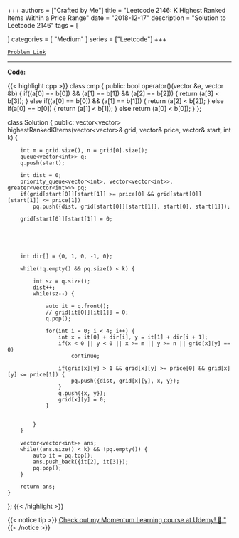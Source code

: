 
+++
authors = ["Crafted by Me"]
title = "Leetcode 2146: K Highest Ranked Items Within a Price Range"
date = "2018-12-17"
description = "Solution to Leetcode 2146"
tags = [
    
]
categories = [
    "Medium"
]
series = ["Leetcode"]
+++



[`Problem Link`](https://leetcode.com/problems/k-highest-ranked-items-within-a-price-range/description/)

---



**Code:**

{{< highlight cpp >}}
class cmp {
    public:
    bool operator()(vector<int> &a, vector<int> &b) {
        if((a[0] == b[0]) && (a[1] == b[1]) && (a[2] == b[2])) {
            return (a[3] < b[3]);
        } else if((a[0] == b[0]) && (a[1] == b[1])) {
            return (a[2] < b[2]);
        } else if(a[0] == b[0]) {
            return (a[1] < b[1]);
        } else return (a[0] < b[0]);
    }
};

class Solution {
public:
    vector<vector<int>> highestRankedKItems(vector<vector<int>>& grid, vector<int>& price, vector<int>& start, int k) {

        int m = grid.size(), n = grid[0].size();
        queue<vector<int>> q;
        q.push(start);

        int dist = 0;
        priority_queue<vector<int>, vector<vector<int>>, greater<vector<int>>> pq;        
        if(grid[start[0]][start[1]] >= price[0] && grid[start[0]][start[1]] <= price[1])
            pq.push({dist, grid[start[0]][start[1]], start[0], start[1]});
            
        grid[start[0]][start[1]] = 0;
        

        

        
        int dir[] = {0, 1, 0, -1, 0};

        while(!q.empty() && pq.size() < k) {
            
            int sz = q.size();
            dist++;
            while(sz--) {
                
                auto it = q.front();
                // grid[it[0]][it[1]] = 0;                
                q.pop();

                for(int i = 0; i < 4; i++) {
                    int x = it[0] + dir[i], y = it[1] + dir[i + 1];
                    if(x < 0 || y < 0 || x >= m || y >= n || grid[x][y] == 0)
                        continue;

                    if(grid[x][y] > 1 && grid[x][y] >= price[0] && grid[x][y] <= price[1]) {
                        pq.push({dist, grid[x][y], x, y});
                    }
                    q.push({x, y});
                    grid[x][y] = 0;                                        
                }
                

            }
        }

        vector<vector<int>> ans;        
        while((ans.size() < k) && !pq.empty()) {
            auto it = pq.top();
            ans.push_back({it[2], it[3]});
            pq.pop();
        }                
        
        return ans;
    }
};
{{< /highlight >}}



{{< notice tip >}}
[Check out my Momentum Learning course at Udemy! 🚀 "](https://www.udemy.com/course/blind-75-the-data-structures-and-algorithms-essentials/)
{{< /notice >}}

